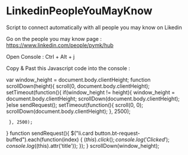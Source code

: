 # LinkedinPeopleYouMayKnow
Script to connect automatically with all people you may know on Likedin

Go on the people you may know page : https://www.linkedin.com/people/pymk/hub 

Open Console : Ctrl + Alt + j

Copy & Past this Javascript code into the console : 

var window_height = document.body.clientHeight;
function scrollDown(height){
 scroll(0, document.body.clientHeight);
 setTimeout(function(){
  if(window_height != height){
   window_height = document.body.clientHeight;
   scrollDown(document.body.clientHeight);
  }else
      sendRequest();
      setTimeout(function(){
     scroll(0, 0);
        scrollDown(document.body.clientHeight);
      }, 2500); 
 
     }, 2500);
}
function sendRequest(){
  $("li.card button.bt-request-buffed").each(function(index) {
    $(this).click();
    console.log('Clicked');
    console.log($(this).attr('title'));
  });
}
scrollDown(window_height);

